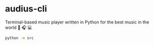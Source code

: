 # audius-cli

Terminal-based music player written in Python for the best music in the world 🎵 🎧 💻

```sh
python -m src
```
